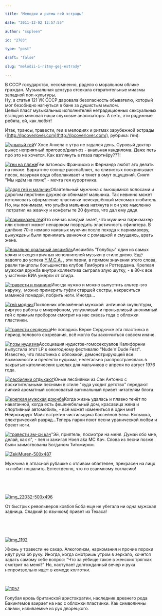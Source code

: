 ```yaml
---

title: "Мелодии и ритмы гей эстрады"

date: "2011-12-02 12:57:55"

author: "sspleen"

id: "2783"

type: "post"

draft: "false"

slug: "melodii-i-ritmy-gej-estrady"

---
```

В СССР государство, несомненно, радело о моральном облике граждан. Музыкальная цензура отсекала отвратительные миазмы западной поп-культуры.  
Ну, а статья 121 УК СССР даровала безопасность обывателю, который мог безобидно нагнуться в бане за душистым мылом.  
Целый пласт музыкальных исполнителей нетрадиционных сексуальных взглядов миновал наши слуховые анализаторы. А петь, эти радужные ребята, ой, как любят!  
  
Итак, трансы, травести, геи в мелодиях и ритмах зарубежной эстрады ([http://lpcoverlover.com](http://lpcoverlover.com/), рубрика: геи):  
  
  
[![унылый гей](/uploads/2012/06/004velvettfogg.jpg "гей эстрада")](/uploads/2012/06/004velvettfogg.jpg)У Хосе Анхела с утра не задался день. Суровый доктор вынес неприятный приговор/диагноз - анальная кандилома. Даже петь про это не хочется. Как взглянуть в глаза партнёру???!  
  
[![геи на пляже](/uploads/2012/06/028velvettfogg.jpg "гей эстрада1")](/uploads/2012/06/028velvettfogg.jpg)Геи латоносы Франциско и Фернандо любят это делать на пляже. Бархатное солнце расслабляет, на слизистых поскрипывает песок, лазурная вода обволакивает и тянет в омут ощущений. Сингл "Мы идём на пляж" - мечта гея курортника.  
  
[![дядя гей и мальчик](/uploads/2012/06/4668516465_69a7f0d6ae_b-499x504.jpg "педо эстрада")](/uploads/2012/06/4668516465_69a7f0d6ae_b-499x504.jpg)Обаятельный мужчина с вьющимися волосами и дорогим перстнем дружески обнимает мальчика. Так невинно может истолковать оформление пластинки неискушённый меломан-любитель. Но, мы понимаем, что улыбка мальчика натянута и он уже мысленно  потратил на жвачку и конфеты те 20 фунтов, что дал ему дядя.  
  
[![парикмахер гей](/uploads/2012/06/gay-barber-492x500.jpg "gay-barber")](/uploads/2012/06/gay-barber-492x500.jpg)Это сейчас каждый знает, что мужчина парикмахер или стилист может ненароком повредить эластичность сфинктера. В далёкие 70-е немало наивных мужчин после похода к парикмахеру, вынуждены были принимать ванночки с ромашкой и смущаясь, врать жене.  
  
[![вокально оральный ансамбль](/uploads/2012/06/gayes.jpg "ансамбль геев")](/uploads/2012/06/gayes.jpg)Ансамбль "Голубцы" один из самых ярких и эксцентричных исполнителей музыки в стиле диско. Ещё задолго до успеха [Y.M.C.A.](http://ru.wikipedia.org/wiki/YMCA) , эти парни, в прямом значении этого слова, рвали танцполы большинства клубов Гамбурга и Роттердама. Крепкая мужская дружба внутри коллектива сыграла злую шутку, - в 80-х все участники ВИА умерли от спида.  
  
[![травести и пианино](/uploads/2012/06/img_0467.jpg "травести мечтатель")](/uploads/2012/06/img_0467.jpg)Иногда нужно и можно выпустить альтер-эго наружу,  можно примерить туфли старшей сестры, накраситься маминой помадой, побрить ноги. Иногда...  
  
[![гей модник](/uploads/2012/06/img_0592.jpg "гей проныра")](/uploads/2012/06/img_0592.jpg)Поклонник обнажённой мужской  античной скульптуры, виртуоз работы с микрофоном, услужливый и пронырливый анонимный гей с прямым пробором смотрит на нас сквозь года с обложки пластинки.  
  
[![](/uploads/2012/06/img_0593.jpg "травести сердючка")](/uploads/2012/06/img_0593.jpg)Не попадись Верке Сердючке эта пластинка в период полового созревания, всё могло бы закончиться совсем иначе.  
  
[![позы нудизма](/uploads/2012/06/img_3949-500x496.jpg "геи нудисты")](/uploads/2012/06/img_3949-500x496.jpg)Ассоциация нудистов-гомосексуалов Калифорнии выпустила этот LP к ежегодному фестивалю "Nude'n'Dude Fest". Известно, что пластинка с обложкой, демонстрирующей все возможности и прелести нудизма, нелегально распространялась в закрытых католических школах для мальчиков с апреля по август 1976 года.  
  
[![лесбиянки отдыхают](/uploads/2012/06/img_36471-500x498.jpg "карусель лесбиянок")](/uploads/2012/06/img_36471-500x498.jpg)Юные лесбиянки из Сан Антонио с восхитительными песнями в стиле "куда уходит детство" передают липкий ароматный солоноватый вагинальный привет читателям блога.  
  
[![крепкая мужская дрючба](/uploads/2012/06/magnummikepost.jpg "геи на отдыхе")](/uploads/2012/06/magnummikepost.jpg)Когда жизнь удалась и плавно течёт по накатанной, когда есть фешенебельный дом, красавица жена и спортивный автомобиль, - всё может измениться в один миг! Нейрохирург Майк встретил чистильщика бассейнов Бэна. Вспышка, электрический разряд...Теперь парни поют песни уранической любви и бреют ноги.  
  
[![](/uploads/2012/06/Screen-shot-2011-11-16-at-8.33.36-PM-500x502.png "травести эм-си кач")](/uploads/2012/06/Screen-shot-2011-11-16-at-8.33.36-PM-500x502.png)"Эй, приятель, посмотри на меня. Думай обо мне, делай, как я", - пел и зажигал Ноел aka МС Кач. Слова из песни позже были заимствованы Богданом Титомиром.  
  
[![](/uploads/2012/06/ZekiMuren-500x487.jpg "ZekiMuren-500x487")](/uploads/2012/06/ZekiMuren-500x487.jpg)  
  
Мужчина в атласной рубашке с отливом обаятелен, прекрасен на лицо  и любит пошалить. Естественно, что по взаимному согласию!  
  
   
  
   
  
[![](/uploads/2012/06/img_22032-500x496.jpg "img_22032-500x496")](/uploads/2012/06/img_22032-500x496.jpg)  
  
От быстрых револьверов ковбоя Боба еще не убегала ни одна мужская задница. Сладкий (с язычком) привет из Техаса!  
  
   
  
   
  
[![](/uploads/2012/06/img_1192.jpg "img_1192")](/uploads/2012/06/img_1192.jpg)  
  
Жизнь у травести не сахар. Алкоголизм, наркомания и прочие пороки идут рука об руку. Иногда, когда смотришь утром в зеркало, хочется задать самому себе вопрос: "Что за уёбище такое в женских тряпках смотрит на меня?" Но, наступает долгожданный вечер и рука непроизвольно ищет в комоде колготки.  
  
   
  
[![](/uploads/2012/06/1057.jpg "1057")](/uploads/2012/06/1057.jpg)  
  
Голубая кровь британской аристократии, наследник древнего рода Бакингемов взирает на нас с обложки пластинки. Как символичны сливки, изливаемые из рук дворецкого.